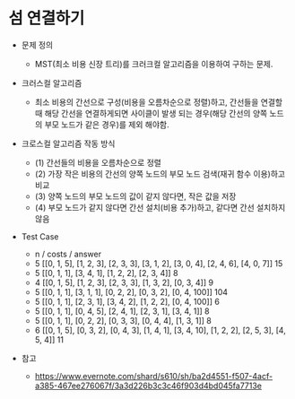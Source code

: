 # 섬 연결하기  

* 문제 정의
   - MST(최소 비용 신장 트리)를 크러크컬 알고리즘을 이용하여 구하는 문제.

* 크러스컬 알고리즘
  - 최소 비용의 간선으로 구성(비용을 오름차순으로 정렬)하고, 간선들을 연결할 때 해당 간선을 연결하게되면 
    사이클이 발생 되는 경우(해당 간선의 양쪽 노드의 부모 노드가 같은 경우)를 제외 해야함. 

* 크로스컬 알고리즘 작동 방식 
  - (1) 간선들의 비용을 오름차순으로 정렬
  - (2) 가장 작은 비용의 간선의 양쪽 노드의 부모 노드 검색(재귀 함수 이용)하고 비교
  - (3) 양쪽 노드의 부모 노드의 값이 같지 않다면, 작은 값을 저장
  - (4) 부모 노드가 같지 않다면 간선 설치(비용 추가)하고, 같다면 간선 설치하지 않음

* Test Case
  - n / costs / answer
  - 5 [[0, 1, 5], [1, 2, 3], [2, 3, 3], [3, 1, 2], [3, 0, 4], [2, 4, 6], [4, 0, 7]] 15
  - 5 [[0, 1, 1], [3, 4, 1], [1, 2, 2], [2, 3, 4]] 8
  - 4 [[0, 1, 5], [1, 2, 3], [2, 3, 3], [1, 3, 2], [0, 3, 4]] 9
  - 5 [[0, 1, 1], [3, 1, 1], [0, 2, 2], [0, 3, 2], [0, 4, 100]] 104
  - 5 [[0, 1, 1], [2, 3, 1], [3, 4, 2], [1, 2, 2], [0, 4, 100]] 6
  - 5 [[0, 1, 1], [0, 4, 5], [2, 4, 1], [2, 3, 1], [3, 4, 1]] 8
  - 5 [[0, 1, 1], [0, 2, 2], [0, 3, 3], [0, 4, 4], [1, 3, 1]] 8
  - 6 [[0, 1, 5], [0, 3, 2], [0, 4, 3], [1, 4, 1], [3, 4, 10], [1, 2, 2], [2, 5, 3], [4, 5, 4]] 11

* 참고
  - https://www.evernote.com/shard/s610/sh/ba2d4551-f507-4acf-a385-467ee276067f/3a3d226b3c3c46f903d4bd045fa7713e
  



 
    
